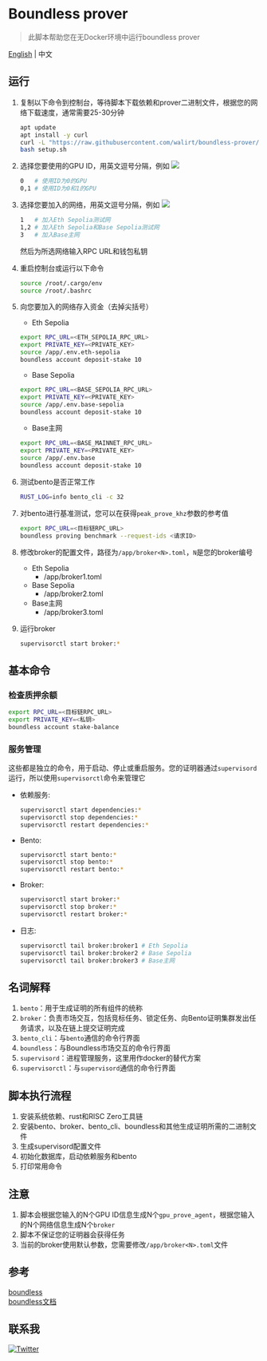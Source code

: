 # Boundless prover
> 此脚本帮助您在无Docker环境中运行boundless prover

[English](https://github.com/walirt/boundless-prover/blob/main/README.md) | 中文

## 运行
1. 复制以下命令到控制台，等待脚本下载依赖和prover二进制文件，根据您的网络下载速度，通常需要25-30分钟
    ```bash
    apt update 
    apt install -y curl
    curl -L "https://raw.githubusercontent.com/walirt/boundless-prover/refs/heads/main/setup_zh.sh" -o setup.sh
    bash setup.sh
    ```

2. 选择您要使用的GPU ID，用英文逗号分隔，例如
![](https://github.com/walirt/boundless-prover/blob/main/1.png?raw=true)
    ```bash
    0   # 使用ID为0的GPU
    0,1 # 使用ID为0和1的GPU
    ```

3. 选择您要加入的网络，用英文逗号分隔，例如
![](https://github.com/walirt/boundless-prover/blob/main/2.png?raw=true)
    ```bash
    1   # 加入Eth Sepolia测试网
    1,2 # 加入Eth Sepolia和Base Sepolia测试网
    3   # 加入Base主网
    ```
    然后为所选网络输入RPC URL和钱包私钥

4. 重启控制台或运行以下命令
    ```bash
    source /root/.cargo/env
    source /root/.bashrc
    ```

5. 向您要加入的网络存入资金（去掉尖括号）
    - Eth Sepolia
    ```bash
    export RPC_URL=<ETH_SEPOLIA_RPC_URL>
    export PRIVATE_KEY=<PRIVATE_KEY>
    source /app/.env.eth-sepolia
    boundless account deposit-stake 10
    ```
    - Base Sepolia
    ```bash
    export RPC_URL=<BASE_SEPOLIA_RPC_URL>
    export PRIVATE_KEY=<PRIVATE_KEY>
    source /app/.env.base-sepolia
    boundless account deposit-stake 10
    ```
    - Base主网
    ```bash
    export RPC_URL=<BASE_MAINNET_RPC_URL>
    export PRIVATE_KEY=<PRIVATE_KEY>
    source /app/.env.base
    boundless account deposit-stake 10
    ```

6. 测试bento是否正常工作
    ```bash
    RUST_LOG=info bento_cli -c 32
    ```

7. 对bento进行基准测试，您可以在获得`peak_prove_khz`参数的参考值
    ```bash
    export RPC_URL=<目标链RPC_URL>
    boundless proving benchmark --request-ids <请求ID>
    ```

8. 修改broker的配置文件，路径为`/app/broker<N>.toml`，`N`是您的broker编号
    - Eth Sepolia
        - /app/broker1.toml 
    - Base Sepolia
        - /app/broker2.toml 
    - Base主网
        - /app/broker3.toml 

9. 运行broker
    ```bash
    supervisorctl start broker:*
    ```

## 基本命令
### 检查质押余额
```bash
export RPC_URL=<目标链RPC_URL>
export PRIVATE_KEY=<私钥>
boundless account stake-balance
```

### 服务管理
这些都是独立的命令，用于启动、停止或重启服务。您的证明器通过`supervisord`运行，所以使用`supervisorctl`命令来管理它
- 依赖服务:
    ```bash
    supervisorctl start dependencies:*
    supervisorctl stop dependencies:*
    supervisorctl restart dependencies:*
    ```
- Bento:
    ```bash
    supervisorctl start bento:*
    supervisorctl stop bento:*
    supervisorctl restart bento:*
    ```
- Broker:
    ```bash
    supervisorctl start broker:*
    supervisorctl stop broker:*
    supervisorctl restart broker:*
    ```
- 日志:
    ```bash
    supervisorctl tail broker:broker1 # Eth Sepolia
    supervisorctl tail broker:broker2 # Base Sepolia
    supervisorctl tail broker:broker3 # Base主网
    ```

## 名词解释
1. `bento`：用于生成证明的所有组件的统称
2. `broker`：负责市场交互，包括竞标任务、锁定任务、向Bento证明集群发出任务请求，以及在链上提交证明完成
3. `bento_cli`：与`bento`通信的命令行界面
4. `boundless`：与Boundless市场交互的命令行界面
5. `supervisord`：进程管理服务，这里用作docker的替代方案
6. `supervisorctl`：与`supervisord`通信的命令行界面

## 脚本执行流程
1. 安装系统依赖、rust和RISC Zero工具链
2. 安装bento、broker、bento_cli、boundless和其他生成证明所需的二进制文件
3. 生成supervisord配置文件
4. 初始化数据库，启动依赖服务和bento
5. 打印常用命令

## 注意
1. 脚本会根据您输入的N个GPU ID信息生成N个`gpu_prove_agent`，根据您输入的N个网络信息生成N个`broker`
2. 脚本不保证您的证明器会获得任务
3. 当前的broker使用默认参数，您需要修改`/app/broker<N>.toml`文件

## 参考
[boundless](https://github.com/boundless-xyz/boundless)  
[boundless文档](https://docs.beboundless.xyz/provers/quick-start)

## 联系我
[![Twitter](https://img.shields.io/twitter/url/https/twitter.com/walirttt.svg?style=social&label=关注%20%40walirttt)](https://twitter.com/walirttt)
